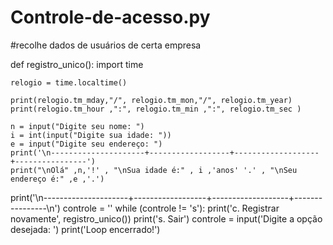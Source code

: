 # Controle-de-acesso.py
#recolhe dados de usuários de certa empresa


def registro_unico():
    import time

    relogio = time.localtime()

    print(relogio.tm_mday,"/", relogio.tm_mon,"/", relogio.tm_year)  
    print(relogio.tm_hour ,":", relogio.tm_min ,":", relogio.tm_sec )

    n = input("Digite seu nome: ")
    i = int(input("Digite sua idade: "))
    e = input("Digite seu endereço: ")
    print('\n---------------------+------------------+-------------------+----------------')
    print("\nOlá" ,n,'!' , "\nSua idade é:" , i ,'anos' '.' , "\nSeu endereço é:" ,e ,'.')
print('\n---------------------+------------------+-------------------+----------------\n')
controle = ''
while (controle != 's'):
	print('c. Registrar novamente', registro_unico())
	print('s. Sair')
	controle = input('Digite a opção desejada: ')
print('Loop encerrado!')



